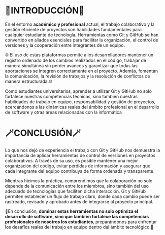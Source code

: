 # 🌈INTRODUCCIÓN🌈

En el entorno **académico y profesional** actual, el trabajo colaborativo y la gestión eficiente de proyectos son habilidades fundamentales para cualquier estudiante de tecnología. Herramientas como Git y GitHub se han convertido en aliados esenciales para facilitar la organización, el control de versiones y la cooperación entre integrantes de un equipo.

🌐 El uso de estas plataformas permite a los desarrolladores mantener un registro ordenado de los cambios realizados en el código, trabajar de manera simultánea sin perder avances y garantizar que todas las aportaciones se integren correctamente en el proyecto. Además, fomentan la comunicación, la revisión de trabajos y la resolución de conflictos de manera estructurada.🌐 

Como estudiantes universitarios, aprender a utilizar Git y GitHub no solo fortalece nuestras competencias técnicas, sino también nuestras habilidades de trabajo en equipo, responsabilidad y gestión de proyectos, acercándonos a las dinámicas reales del ámbito profesional en el desarrollo de software y otras áreas relacionadas con la informática


# 🪄CONCLUSIÓN🪄

Lo que nos dejó de experiencia el trabajo con Git y GitHub nos demuestra la importancia de aplicar herramientas de control de versiones en proyectos colaborativos. A través de su uso, es posible mantener una mejor organización del código, evitar pérdidas de información y asegurar que cada integrante del equipo contribuya de forma ordenada y transparente.

Mientras hicimos la práctica, comprendimos que la colaboración no solo depende de la comunicación entre los miembros, sino también del uso adecuado de tecnologías que faciliten dicha interacción. Git y GitHub permiten establecer un flujo de trabajo claro, donde cada cambio puede ser rastreado, revisado y aprobado antes de integrarse al proyecto principal.

📝En conclusión, **dominar estas herramientas no solo optimiza el desarrollo de software, sino que también fortalece las competencias profesionales de nosotros los estudiantes**, preparándonos para enfrentar los desafíos reales del trabajo en equipo dentro del ámbito tecnológico.📝
